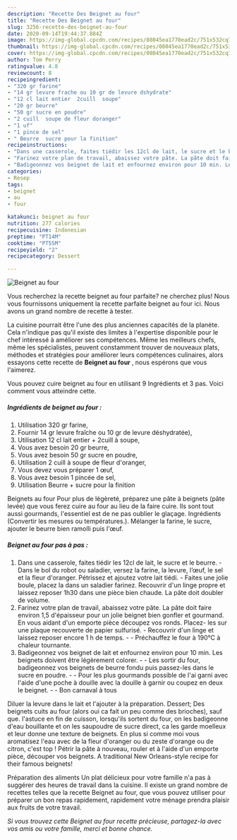 ```yaml
---
description: "Recette Des Beignet au four"
title: "Recette Des Beignet au four"
slug: 3256-recette-des-beignet-au-four
date: 2020-09-14T19:44:37.884Z
image: https://img-global.cpcdn.com/recipes/08045ea1770ead2c/751x532cq70/beignet-au-four-photo-principale-de-la-recette.jpg
thumbnail: https://img-global.cpcdn.com/recipes/08045ea1770ead2c/751x532cq70/beignet-au-four-photo-principale-de-la-recette.jpg
cover: https://img-global.cpcdn.com/recipes/08045ea1770ead2c/751x532cq70/beignet-au-four-photo-principale-de-la-recette.jpg
author: Tom Perry
ratingvalue: 4.8
reviewcount: 8
recipeingredient:
- "320 gr farine"
- "14 gr levure frache ou 10 gr de levure dshydrate"
- "12 cl lait entier  2cuill  soupe"
- "20 gr beurre"
- "50 gr sucre en poudre"
- "2 cuill  soupe de fleur doranger"
- "1 uf"
- "1 pince de sel"
- " Beurre  sucre pour la finition"
recipeinstructions:
- "Dans une casserole, faites tiédir les 12cl de lait, le sucre et le beurre. Dans le bol du robot ou saladier, versez la farine, la levure, l’œuf, le sel et la fleur d&#39;oranger. Pétrissez et ajoutez votre lait tiédi. Faites une jolie boule, placez la dans un saladier farinez. Recouvrir d&#39;un linge propre et laissez reposer 1h30 dans une pièce bien chaude. La pâte doit doubler de volume."
- "Farinez votre plan de travail, abaissez votre pâte. La pâte doit faire environ 1,5 d&#39;épaisseur pour un jolie beignet bien gonfler et gourmand. En vous aidant d&#39;un emporte pièce découpez vos ronds. Placez- les sur une plaque recouverte de papier sulfurisé.  Recouvrir d&#39;un linge et laissez reposer encore 1 h de temps.  Préchauffez le four à 190°C à chaleur tournante."
- "Badigeonnez vos beignet de lait et enfournez environ pour 10 min. Les beignets doivent être légèrement colorer.  Les sortir du four, badigeonnez vos beignets de beurre fondu puis passez-les dans le sucre en poudre.  Pour les plus gourmands possible de l&#39;ai garni avec l&#39;aide d&#39;une poche à douille avec la douille à garnir ou coupez en deux le beignet.  Bon carnaval à tous"
categories:
- Resep
tags:
- beignet
- au
- four

katakunci: beignet au four 
nutrition: 277 calories
recipecuisine: Indonesian
preptime: "PT14M"
cooktime: "PT55M"
recipeyield: "2"
recipecategory: Dessert

---
```



![Beignet au four](https://img-global.cpcdn.com/recipes/08045ea1770ead2c/751x532cq70/beignet-au-four-photo-principale-de-la-recette.jpg)

Vous recherchez la recette beignet au four parfaite? ne cherchez plus! Nous vous fournissons uniquement la recette parfaite beignet au four ici. Nous avons un grand nombre de recette à tester.

La cuisine pourrait être l'une des plus anciennes capacités de la planète. Cela n'indique pas qu'il existe des limites à l'expertise disponible pour le chef intéressé à améliorer ses compétences. Même les meilleurs chefs, même les spécialistes, peuvent constamment trouver de nouveaux plats, méthodes et stratégies pour améliorer leurs compétences culinaires, alors essayons cette recette de <strong> Beignet au four </strong>, nous espérons que vous l'aimerez.

<!--inarticleads1-->

Vous pouvez cuire beignet au four en utilisant 9 Ingrédients et 3 pas. Voici comment vous atteindre cette.

##### Ingrédients de beignet au four :

1. Utilisation 320 gr farine,
1. Fournir 14 gr levure fraîche ou 10 gr de levure déshydratée),
1. Utilisation 12 cl lait entier + 2cuill à soupe,
1. Vous avez besoin 20 gr beurre,
1. Vous avez besoin 50 gr sucre en poudre,
1. Utilisation 2 cuill à soupe de fleur d&#39;oranger,
1. Vous devez vous préparer 1 œuf,
1. Vous avez besoin 1 pincée de sel,
1. Utilisation  Beurre + sucre pour la finition


Beignets au four Pour plus de légèreté, préparez une pâte à beignets (pâte levée) que vous ferez cuire au four au lieu de la faire cuire. Ils sont tout aussi gourmands, l&#39;essentiel est de ne pas oublier le glaçage. Ingrédients (Convertir les mesures ou températures.). Mélanger la farine, le sucre, ajouter le beurre bien ramolli puis l&#39;œuf. 

<!--inarticleads2-->

##### Beignet au four pas à pas :

1. Dans une casserole, faites tiédir les 12cl de lait, le sucre et le beurre. - Dans le bol du robot ou saladier, versez la farine, la levure, l’œuf, le sel et la fleur d&#39;oranger. Pétrissez et ajoutez votre lait tiédi. - Faites une jolie boule, placez la dans un saladier farinez. Recouvrir d&#39;un linge propre et laissez reposer 1h30 dans une pièce bien chaude. La pâte doit doubler de volume.
1. Farinez votre plan de travail, abaissez votre pâte. La pâte doit faire environ 1,5 d&#39;épaisseur pour un jolie beignet bien gonfler et gourmand. En vous aidant d&#39;un emporte pièce découpez vos ronds. Placez- les sur une plaque recouverte de papier sulfurisé.  - Recouvrir d&#39;un linge et laissez reposer encore 1 h de temps. -  - Préchauffez le four à 190°C à chaleur tournante.
1. Badigeonnez vos beignet de lait et enfournez environ pour 10 min. Les beignets doivent être légèrement colorer. -  - Les sortir du four, badigeonnez vos beignets de beurre fondu puis passez-les dans le sucre en poudre. -  - Pour les plus gourmands possible de l&#39;ai garni avec l&#39;aide d&#39;une poche à douille avec la douille à garnir ou coupez en deux le beignet. -  - Bon carnaval à tous


Diluer la levure dans le lait et l&#39;ajouter à la préparation. Dessert; Des beignets cuits au four (alors oui ca fait un peu comme des brioches), sauf que. l&#39;astuce en fin de cuisson, lorsqu&#39;ils sortent du four, on les badigeonne d&#39;eau bouillante et on les saupoudre de sucre direct, ca les garde moelleux et leur donne une texture de beignets. En plus si comme moi vous aromatisez l&#39;eau avec de la fleur d&#39;oranger ou du zeste d&#39;orange ou de citron, c&#39;est top ! Pétrir la pâte à nouveau, rouler et à l&#39;aide d&#39;un emporte pièce, découper vos beignets. A traditional New Orleans-style recipe for their famous beignets! 

<!--inarticleads1-->

<p>
Préparation des aliments Un plat délicieux pour votre famille n'a pas à suggérer des heures de travail dans la cuisine. Il existe un grand nombre de recettes telles que la recette Beignet au four, que vous pouvez utiliser pour préparer un bon repas rapidement, rapidement votre ménage prendra plaisir aux fruits de votre travail.
</p>

<p>
<i>Si vous trouvez cette Beignet au four recette précieuse, partagez-la avec vos amis ou votre famille, merci et bonne chance.</i>
</p>
